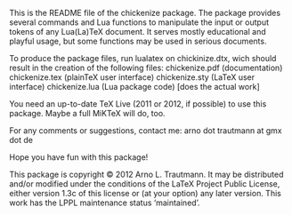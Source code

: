 This is the README file of the chickenize package. The package provides several commands and Lua functions to manipulate the input or output tokens of any Lua(La)TeX document. It serves mostly educational and playful usage, but some functions may be used in serious documents.

To produce the package files, run lualatex on chickinize.dtx, wich should result in the creation of the following files:
  chickenize.pdf  (documentation)
  chickenize.tex  (plainTeX user interface)
  chickenize.sty  (LaTeX user interface)
  chickenize.lua  (Lua package code) [does the actual work]

You need an up-to-date TeX Live (2011 or 2012, if possible) to use this package. Maybe a full MiKTeX will do, too.

For any comments or suggestions, contact me:
arno dot trautmann at gmx dot de

Hope you have fun with this package!

This package is copyright © 2012 Arno L. Trautmann. It may be distributed and/or
modified under the conditions of the LaTeX Project Public License, either version 1.3c
of this license or (at your option) any later version. This work has the LPPL maintenance status ‘maintained’.
